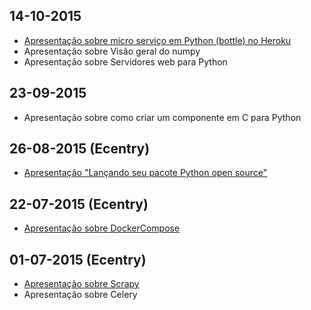 ## 14-10-2015

* [Apresentação sobre micro serviço em Python (bottle) no Heroku](http://www.slideshare.net/MarcioMarchini/01bping)
* Apresentação sobre Visão geral do numpy
* Apresentação sobre Servidores web para Python

## 23-09-2015

* Apresentação sobre como criar um componente em C para Python 

## 26-08-2015 (Ecentry)

* [Apresentação "Lançando seu pacote Python open source"](https://speakerdeck.com/eliasdorneles/lancando-seu-pacote-python-open-source)

## 22-07-2015 (Ecentry)

- [Apresentação sobre DockerCompose](http://pt.slideshare.net/feliperuhland/docker-compose)

## 01-07-2015 (Ecentry)

* [Apresentação sobre Scrapy](https://speakerdeck.com/eliasdorneles/explorando-scrapy-alem-do-tutorial)
* Apresentação sobre Celery
